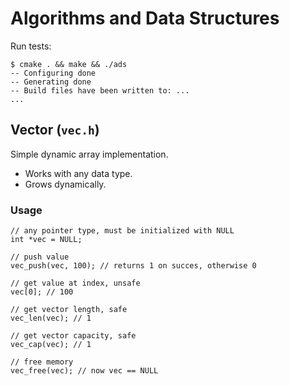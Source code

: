 # Algorithms and Data Structures

Run tests:

    $ cmake . && make && ./ads
    -- Configuring done
    -- Generating done
    -- Build files have been written to: ...
    ...

## Vector (`vec.h`)

Simple dynamic array implementation.

* Works with any data type.
* Grows dynamically.

### Usage

    // any pointer type, must be initialized with NULL
    int *vec = NULL;

    // push value
    vec_push(vec, 100); // returns 1 on succes, otherwise 0

    // get value at index, unsafe
    vec[0]; // 100

    // get vector length, safe
    vec_len(vec); // 1

    // get vector capacity, safe
    vec_cap(vec); // 1

    // free memory
    vec_free(vec); // now vec == NULL
